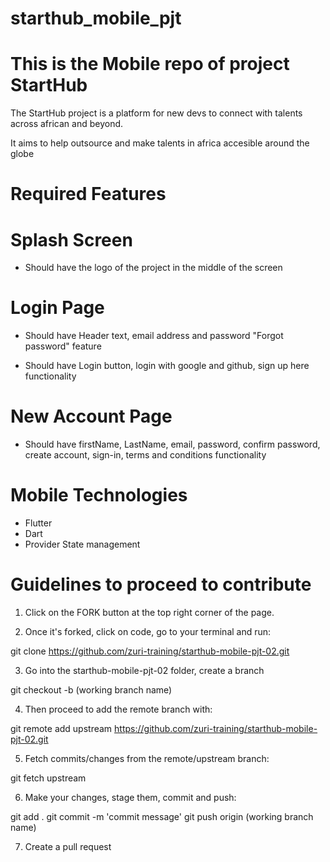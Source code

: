 # starthub_mobile_pjt

# This is the Mobile repo of project StartHub
   The StartHub project is a platform for new devs to connect with talents across african and beyond.

   It aims to help outsource and make talents in africa accesible around the globe

# Required Features

# Splash Screen
   - Should have the logo of the project in the middle of the screen 

# Login Page
   - Should have Header text, email address and password     "Forgot password" feature

   - Should have Login button, login with google and github, sign up here functionality

# New Account Page
  - Should have firstName, LastName, email, password, confirm password, create account, sign-in, terms and conditions functionality

# Mobile Technologies
   - Flutter
   - Dart 
   - Provider State management


# Guidelines to proceed to contribute

 1. Click on the FORK button at the top right corner of the page.

 2. Once it's forked, click on code, go to your terminal and run:

 git clone https://github.com/zuri-training/starthub-mobile-pjt-02.git

 3. Go into the starthub-mobile-pjt-02 folder, create a branch

 git checkout -b (working branch name)

 4. Then proceed to add the remote branch with:

 git remote add upstream https://github.com/zuri-training/starthub-mobile-pjt-02.git

 5. Fetch commits/changes from the remote/upstream branch:

 git fetch upstream

 6. Make your changes, stage them, commit and push:

 git add .
 git commit -m 'commit message'
 git push origin (working branch name)

 7. Create a pull request

